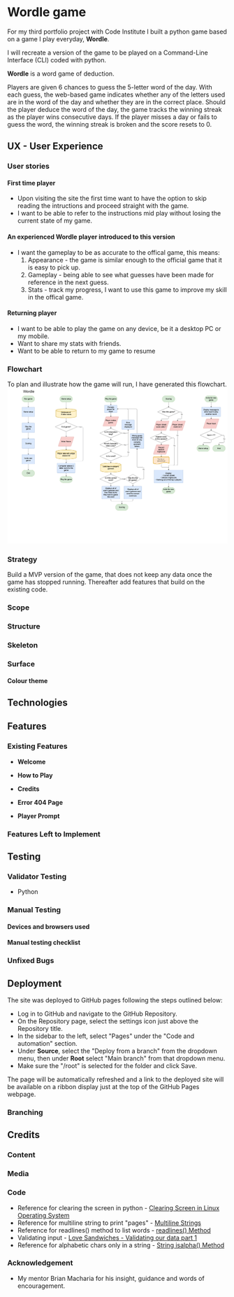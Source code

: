 # Wordle game
For my third portfolio project with Code Institute I built a python game based on a game I play everyday, **Wordle**.

I will recreate a version of the game to be played on a Command-Line Interface (CLI) coded with python.

**Wordle** is a word game of deduction.

Players are given 6 chances to guess the 5-letter word of the day. 
With each guess, the web-based game indicates whether any of the letters used are in the word of the day and whether they are in the correct place. 
Should the player deduce the word of the day, the game tracks the winning streak as the player wins consecutive days.
If the player misses a day or fails to guess the word, the winning streak is broken and the score resets to 0.


<!-- [View the deployed website here](https://dasic002.github.io/GameOfKings/) -->

<!-- ![Responsive design mock-up](documentation/ResponsiveDesign.PNG) -->

## UX - User Experience

### User stories
#### First time player
- Upon visiting the site the first time want to have the option to skip reading the intructions and proceed straight with the game.
- I want to be able to refer to the instructions mid play without losing the current state of my game.

#### An experienced Wordle player introduced to this version
- I want the gameplay to be as accurate to the offical game, this means:
  1) Appearance - the game is similar enough to the official game that it is easy to pick up.
  2) Gameplay - being able to see what guesses have been made for reference in the next guess.
  3) Stats - track my progress, I want to use this game to improve my skill in the offical game.

#### Returning player
- I want to be able to play the game on any device, be it a desktop PC or my mobile.
- Want to share my stats with friends.
- Want to be able to return to my game to resume

### Flowchart
To plan and illustrate how the game will run, I have generated this flowchart.
![Wordle flowchart](documentation/PP3-Wordle_flowchart_rev0-0.png)

### Strategy

Build a MVP version of the game, that does not keep any data once the game has stopped running. Thereafter add features that build on the existing code.

### Scope

<!-- Give the visitor a fun game to play that provides as much of the real life fun the game of kings provides when playing with friends. -->

### Structure

<!-- A single page that reveals different sections with game play or menu items. The page is composed of the following sections:
- **Header** - Contains title of the page, visible always.

- **Menu** - the hamburger/bars icon visible always.

- **How to play** - hidden until selected in menu or ? icon button clicked. This section is composed of several subsections for step-by-step instructions on how to play the game. Navigation buttons become available to go through the steps.

-  **Credits** - hidden until selected in menu. It will hold credits pertaining to the site composition and inspiration and a link to the GitHub repository. -->

<!-- - **Game-area** - visible on loading of page, whenever How to play or Credits section is hidden. Composed of other subsections to navigate through the game:
  - Welcome - visible on page load.
  - Player form - visible on clicking the start button or New Game in the Menu. Players can enter their name, in the absence of names, the website presumes those fields as bot players.
  - Other players - displays the other players' information.
  - Decks area - presents the draw and discard stacks to pick from.
  - Main player - presents the current player's information.
  The Game-area is manipulated by JavaScript to present the live game information and prompt actions from the human player. -->

### Skeleton

<!-- [Landing Page](documentation/PP2-GameofKings-LandingPg.jpg)

[Nav Menu](documentation/PP2-GameofKings-navMenu.jpg)

[Player entry form](documentation/PP2-GameofKings-playerEntryForm.jpg)

[Player Prompt](documentation/PP2-GameofKings-playerPrompt.jpg)

[Card hand setup for first reveal](documentation/PP2-GameofKings-cardHandSetup.jpg)

[Table Setup](documentation/PP2-GameofKings-tableSetup.jpg)

[Game play](documentation/PP2-GameofKings-gamePlay.jpg) -->

### Surface
#### Colour theme
<!-- For the Classic card game look, palette made up of 2 greens and a deep purple and off white and black. The dusty (lighter green) used to mimic the sort of matte finish of felted card tables, whilst the dark green offers better contrast for information pertaining to the players. The deep purple was selected on buttons so it complimented the greens chosen and offered plenty of contrast to its labels in the off white colour. This palette was used to create a fun and reminiscent feel of card games whilst still offering a comfortable viewing experience.

![Colour theme produced using Adobe Color tool](documentation/AdobeColor-Kings_theme.PNG) -->

<!-- #### Typography -->

## Technologies
<!-- - Languages used:
  - [HTML5](https://en.wikipedia.org/wiki/HTML5)
  - [CSS3](https://en.wikipedia.org/wiki/CSS)
  - [JavaScript](https://en.wikipedia.org/wiki/JavaScript)
- [GitPod](https://www.gitpod.io/) - Cloud-based IDE to edit code and Git version control.
- [GitHub](https://github.com/) - to store and publish the project.
- [Google Fonts](https://fonts.google.com/) - to import fonts "Bree Serif" and "Patua One" into the website's CSS.
- [Font Awesome](https://fontawesome.com/) - to import icons for more recognizable action buttons. It has been used in:
  - The expandable Nav bar on narrow displays.
  - The X icon in expandable projects section.
  - The clear and submit form.
  - The contact platforms in the footer.
- [FavIcon generator](https://favicon.io/) - used to create the favicons to embed on our site.
- [Am I Responsive](https://ui.dev/amiresponsive) - to visualise the website in various display sizes.
- [Adobe Color](https://color.adobe.com/create/color-wheel) - to generate the colour palette and Accessibility tools checking for contrast for legibility and colour-blind viewing.
- [W3C HTML Validator](https://validator.w3.org/) - to validate the HTML code.
- [W3C CSS Validator](https://jigsaw.w3.org/css-validator/) - to validate the CSS code.
- [JS hint](https://jshint.com/) - to validate the JS code. -->

## Features 

### Existing Features
- __Welcome__
  <!-- - The landing page consists of a simple Heading "Welcome to Kings", big "PLAY" button and a "?" icon button. 
  - Just so it offers the main point of focus, to play the game. The "?" icon button is there to offer a support, should the player not know the game, it makes it convenient for the visitor to easily reveal the instructions.<br>
  ![Welcome section mobile](documentation/Feat-WelcomeMobile.PNG) -->

- __How to Play__
  <!-- - This section revealed on clicking the "How to play" button in the menu or the "?" icon button on the landing page or player prompts, contains various subsections providing instructions with illustrations on how to play the game of kings.<br>
  ![How To Play pg1 of 10](documentation/Feat-htp1_10.PNG) ![How To Play pg2 of 10](documentation/Feat-htp2_10.PNG) ![How To Play pg3 of 10](documentation/Feat-htp3_10.PNG) 
  - The steps are provided in subsections that are navigated using the left and right arrow buttons at the bottom. Whilst the "X" button returns to the game area, this is so the player can refer to the instructions at any time and easily resume their game.<br>
  ![How To Play navigation](documentation/Feat-htp_nav.PNG)  -->

- __Credits__
  <!-- - Includes mentions to those that taught me the game, a link to the repository and a link to contact via my business (Studio Silva) WhatsApp.<br>
  ![Credits section](documentation/Feat-Credits.PNG) -->

- __Error 404 Page__
  <!-- - A page in keeping with the style of the main page of the site to indicate the visitor has stumbled upon an non-existent URL of our site and to point them back to our homepage.<br>
  ![Error 404 page](documentation/Feat-404page.PNG) -->

- __Player Prompt__
  <!-- The player prompt screen prompts the human player(s) that it is their turn, particularly useful when more than one human is playing on the same device, to help keep the player's hand and picks a secret. The prompt includes a section with last actions taken by each player. The prompt will always include the button "READY" for the player to move on to their next action and the "?" icon button as a shortcut to review the instructions. -->

  <!-- - __Initial prompt__ - At the start of the game or round this section will have an entry of "New Game!" or "New Round!" and any actions by players that have taken their turn. Mostly indicating that the players have had a turn to look at their bottom 2 cards and if any of them have decided knock already. The button "READY" will move the player to see their hand, allow shuffling and reveal the bottom 2 cards when done.<br>
  ![Early player prompt](documentation/Feat-player_prompt.PNG) -->

  <!-- - __Mid round prompt__ - After all players have had a chance to see their bottom 2 cards, the "READY" button brings the player to the table view where they can opt to take the card from the discard stack or draw from the draw stack. Hence, the first difference in the prompt is the addition of "Pick a card!" on the heading. The players' actions should also describe them as the player would view on the table. For example:
      - If a player has picked the top card from the discard stack and used it to swap with another in their hand, the syntax will follow <br>
      __"[playerName]__ took the __[name of card on discard stack]__ for their __[position of card in hand]__ , __[name of card discarded from their hand]"__<br>
      This is useful in gameplay to get an idea of how good the other players are doing and for the intriguing moment the player may have lost a good card from their hand.
      - If a player has drawn a new card and swapped a card in their hand, the syntax becomes <br>
      __"[playerName]__ drew for their __[position of card in hand]__ , __[name of card discarded from their hand]"__<br>
      The difference being that it omits the name of the card drawn as in real life no other player would have visibility of what was picked up.
      - If a player has drawn and discarded a card, presumably because the value was too high.<br>
      __"[playerName]__ drew and discarded __[name of card discarded]"__<br>
  ![Mid Round player prompt](documentation/Feat-player_prompt2.PNG) -->

  <!-- - __Last playing prompt of the round__ - After a player has opted to knock on their cards, all players thereafter will see the prompt with the heading changed to "last card!" and see the text "**KNOCKED!**" added at the end of that player's action. This is to offer the others a chance to have their last turn of the round.<br>
  ![last playing prompt of the round](documentation/Feat-player_prompt3.PNG) -->

  <!-- - __End of round prompt__ - Only visible to the knocking player (if human) or to the next human player. This triggers the scoring of all players' cards and the "READY" button will reveal the table view with the scores, players' cards and outcome of the round or game.<br>
  ![end of round prompt](documentation/Feat-player_prompt4.PNG) -->

<!-- - __Player card hand__
  - __Selecting to shuffle and countdown to reveal__
  After the player has gone through the initial prompt, the game displays the player's card hand as they'd see on the table. The player can opt to shuffle 2 cards at a time on their hand in the hope it may reveal higher values on the bottom 2 cards. On clicking "Done" the cards can no longer be selected and the game counts down to reveal these bottom cards.<br>
  ![before selecting to shuffle](documentation/Feat-card_to_shuffle.PNG) 
  ![selecting cards to shuffle](documentation/Feat-card_to_selected_pair.PNG)
  ![Countdown to reveal](documentation/Feat-card_to_btm_reveal.PNG) -->
  
  <!-- - __Selecting a card to swap with picked__
  After the player as picked a card from either stack on the table and accepted to swap that card with one in their hand, the game reuses the same player card hand display to show the player's hand so the player can select which to swap it with. On selection of the card, the game will reveal the card being discarded and countdown the knocking button before moving on to the next player.<br>
  ![selecting cards to shuffle](documentation/Feat-card_to_swap.PNG) -->
  
<!-- - __Knocking - bell icon button__
Available after the player has viewed their bottom 2 cards or swapped or discarded a card, the button for knocking appears with a 3 seconds countdown to allow the player to lock in their hand if they believe they have the winning hand.<br>
![knock after viewing hand for first time](documentation/Feat-knock_on_start.PNG)
![knock after discarding a card](documentation/Feat-knock_after_pick.PNG)<br>
If no other player has knocked yet, the button is enabled still and the icon will appear in the deep purple and contrast well with the background. After another player has knocked, the button is disabled, the content is shown in grey and the countdown is shortened to 1 second as it the player cannot act any longer on it.<br>
![enabled knocking button](documentation/Feat-Knock_enabled.PNG) 
![disabled knocking button](documentation/Feat-Knock_disabled.PNG)<br> -->

<!-- - __Table view__
  - __To pick a card__ - shown after the player has been prompted to pick up a card, this screen displays the table with the other players above, the stacks to pick from in the middle and the player's hand below. In this view, the stacks section has the deep purple background to indicate to the player that their next action involves making a selection here. Should another player have knocked for their hand, a bell icon will appear next to their name.<br>
  ![picking a card from a stack](documentation/Feat-table-cards-dealt.PNG)
  ![knocking player indicated by icon](documentation/Feat-table_knocked.PNG)
  
  - __End of Round/Game__ - shown after the human player has been prompted with end of round, the same view is displayed, except this time the players' cards are all revealed, scores assigned and in place of the stacks of cards in the middle, the round or game outcome is announced and a button prompting the player to move on to the next round or a new game. Also visible at this stage are icons next to the players' names, the winner of the round or game will have a trophy icon. Should the winner not be the player that knocked the icon "2X" is assigned to the knocking player to indicate their score of this round has been doubled. All other players are assigned an "X" icon.<br>
  ![end of round table](documentation/Feat-end_of_round.PNG)
  ![end of round table, knocking player lost](documentation/Feat-end_of_round_doubled.PNG)
  ![end of game table](documentation/Feat-end_of_game.PNG) -->

<!-- - __Player picked card__
This view is displayed when the player has made a selection of picking the card from either stack. It present the picked card in a larger format and offers a reject and an accept button to make their decision. Accepting the card will display the player's hand to select the position in their hand that they are swapping it with. Should the card be picked from the discard stack, rejecting this card will simply return to the table, whilst picking from the draw stack it will discard the card. This is because the player's turn must always end with discarding a card, be it from the draw stack or from their hand.<br>
![view of picked card](documentation/Feat-picked_card.PNG) -->

### Features Left to Implement
<!-- - A more intuitive game for a single human player would display the game on the table and show the moves the bot players make as you would playing the game in real life. For example, the game depicts the table with the players' cards face down and as a bot makes its moves of drawing a card from the draw stack, a card is animated as being removed from the stack and if swapped it displays that movement too. There it is easier to visualise the game as opposed to having to read the summary of steps between turns where some might find it too disjointed in the gameplay.

- To make the game play as accurate to real life, knocking on viewing of the bottom 2 cards of the player's hand should record time taken by the player from the moment the knock button appears and compare that to whoever has knocked too, whoever was quickest to knock after viewing their cards gets the status. However, this is rare for players to want to knock this early and even more so for more than one player to feel confident enough to knock this early and would only be necessary if the game remains played on one single device.

- The game is made to play as a multiplayer, the initial idea was to make the game playable over the internet with multiple human players joining a table, but was advised by my mentor that this is a feature outside of the scope of JavaScript alone and have not learnt about WebSocket yet.

- The original intent with the BotSkill value, was to mimic a bot player that might have poorer memory for remembering the cards accurately. So 1 - as novice, might be a bot that remembers a particular card as being in another position or have thought it's value was higher and risk losing good cards. Whilst level 3 - expert, might remember the cards it has seen with great accuracy or that it employs a very discerning tactic of wanting for only the best cards to be picked up before "knocking", locking their hand.

- More game interactions. Initially planned to include:
  - the option of having sounds on the game;
  - customisable colour theme of cards artwork and table appearance;
  - Illustrated and/or animated reactions on reveals of the cards swapped out, for instance a good swap could display a thumbs up and a "Nice!" text over the card, whereas a bad swap could momentarily turn the image monochrome and display a message of "Oh no!". -->

## Testing 

### Validator Testing 

- Python
  <!-- - No errors were found when passing through [PEP8](http://pep8online.com/)<br>
  ![error free screenshot](documentation/Test-JS_Validation.PNG) -->
<!-- - Accessibility
  - Running the site through lighthouse analysis confirms the colours and fonts used legible and accessible on either:
    - Mobile:<br>
  ![Lighthouse mobile analysis](documentation/Lighthouse_analysis-Mobile.PNG)
 
    - Desktop:<br>
  ![Lighthouse desktop analysis](documentation/Lighthouse_analysis-Desktop.PNG)

  - Running the site through [WAVE accessibility tool](https://wave.webaim.org/report#/https://dasic002.github.io/GameOfKings/index.html) showed no obvious errors after some improvements were made.<br>
  ![Wave accessibility evaluation results](documentation/Test-wave-accessibility.PNG) -->

### Manual Testing

#### Devices and browsers used
<!-- - iPhone 12 Pro - iOS 17.5.1
  - Safari (v17.5.1)
  - Chrome (v127)
  - Google (v325)

- iPad Pro (12.9 inch - 4th Gen) - iPadOS 17.5.1
  - Safari (v17.5.1)
  - Chrome (v127)

- Dell Precision 3510 laptop - Windows 10 Pro (2H22)
  - Chrome (v126)
  - Firefox (v127)
  - Microsoft Edge (v126) -->

#### Manual testing checklist

<!-- | Feature | Action | Expected Behaviour | Pass/Fail | Notes |
|-|-|-|-|-|
|Google fonts|Loading the page|Google fonts load|PASS|
|Font awesome icons|Loading the page|Icons appear as intended|PASS|
|Images|Loading the page|images appear as intended|PASS|
|content text |Loading the page|text appears as intended|PASS|
|Nav bar appearance|Loading the page|Nav bar appears as expected, collapsed hamburger icon for narrow displays|PASS|
|Nav Button - hamburger icon|Click Hamburger icon|hamburger icon expands to reveal nav menu|PASS|
|Nav Button - hamburger icon|Click Hamburger icon|hamburger icon is replaced with an X icon|PASS|
|Nav Button - X icon|Click X icon|X icon is replaced with the hamburger/bars icon and menu collapses|PASS|
|Nav button - New Game|Click button "New Game" just after loading the site|X icon is replaced with the hamburger/bars icon and menu collapses|PASS|
|Nav button - New Game|Click button "New Game" just after loading the site|button brings up the empty player form|PASS|
|Nav button - New Game|Click button "New Game" after starting a game|button brings up the player form prefilled with players' name|PASS|
|Nav Button - How To Play|Click button "How To Play"|X icon is replaced with the hamburger/bars icon and menu collapses|PASS|
|Nav Button - How To Play|Click button "How To Play"|button brings up the instructions section|PASS|
|Nav Button - Credits|Click button "Credits"|X icon is replaced with the hamburger/bars icon and menu collapses|PASS|
|Nav Button - Credits|Click button "Credits"|button brings up the credits section|PASS|
|Page scaling - mobile|Viewing the page on mobile display in portrait|Font size is legible and the page does not require scrolling on timed buttons. No overlapping text or images.|PASS|
|Page scaling - mobile|Viewing the page on mobile display in landscape|Font size scales down to fit in the height of the display. Page includes left and right margins to keep content in the centre still.|PASS|
|Page scaling - desktop|Viewing the page on a desktop/laptop display in landscape with the browser taking the width of the display|Font size scales down to fit in the height of the display. Page includes left and right margins to keep content in the centre still.|PASS|
|Page scaling - desktop|Viewing the page on a desktop/laptop display in landscape with the browser taking the width of the display|Font size scales down to fit in the height of the display. Page includes left and right margins to keep content in the centre still.|PASS|
|PLAY button - Landing page|Click button "PLAY"|button brings up the blank Player form. Blank form fields display placeholders.|PASS|
|? Button - Landing page|Click button "?"|If menu is expanded, X icon is replaced with the hamburger/bars icon and menu collapses|PASS|
|? Button - Landing page|Click button "?"|button brings up the instructions section|PASS|
|Add bots - player form|Click add bot buttons|Adds automated bot player names and skill level, whether field is blank or got a value. Button converts to X icon.|PASS|
|Clear bot - player form|Click the X button in place of add bot button|Clears the adjacent field and bring it to focus ready to type a name.|PASS|
|Gameplay - "Start Game" - player form|Click "Start Game" button with empty fields|Sets up game with assumed values, 1 human player ("player 1") and 3 bot players. Prompts first human player and presents bot player actions.|PASS|
|Gameplay - "Start Game" - player form|Click "Start Game" button with human names in fields|Sets up game limiting the player names to 8 characters long. Prompts next human players and presents actions from any bot players included.|PASS|
|Gameplay - "READY" - player prompts at start of round|Click "READY" button with on player prompt|Brings player to shuffle hand|PASS|
|Gameplay - Selecting to shuffle hand - player hand|click one card|Highlights the card|PASS|
|Gameplay - Selecting to shuffle hand - player hand|click another card|Highlights the 2nd card for a brief moment and removes all highlights|PASS|
|Gameplay - Selecting to shuffle hand - player hand|click another pair of cards|repeats the same highlighting behaviour indefinitely until player presses done|PASS|
|Gameplay - Selecting to shuffle hand - player hand|click one card and then select "Done"|Highlights the card, but clicking Done removes highlight and ignores it|PASS|
|Gameplay - Count down to reveal bottom 2 cards - player hand|Click "DONE"|Page displays text "Ready…" and adds "3," "2," and "1!" revealling the bottom 2 cards for 1 second. Once cards are face down again, the knock button appears and counts down before disappearing and prompting the next human player again.|PASS|
|Gameplay - "READY" - player prompts mid round play|Click "READY" button with on player prompt|Brings player to pick a card|PASS|
|Gameplay - Picking a card from table view|select from discard stack or from draw stack|Isolates and enlarges card selected and offer reject and accept buttons|PASS|
|Gameplay - Rejecting a picked card|after picking a card, reject the card|if from discard stack, display returns to regular table view. If from draw stack, displays message saying the card is being discarded and presents the knock button with countdown before prompting the next human player.|PASS|
|Gameplay - Accepting a picked card|after picking a card, accept the card|displays player's card hand to select the card swapping out.|PASS|
|Gameplay - selecting a card from hand to swap out|select a card from hand to swap with|displays card face of selection with heading of card being discarded,  and presents the knock button with countdown before prompting the next human player.|PASS|
|Gameplay - Last action by player displayed in player prompt|result from discarding or swapping a card|The action taken is displayed correctly in the next player prompt|PASS|
|Gameplay - Bell icon next to knocking player name|click the knock button on a mid round turn|Provided there is a human player before it reaches the knocking player's turn, a bell icon is visible next to the knocking player's name. |PASS|
|Gameplay - Ending the round on first turns|click the knock button on a first turn|A human player knocking on their first turn of the game ends the round immediately, presents the table with all cards revealled and scoring added. A Bot player knocking on their first turn should still prompt the human player to have their first turn before prompting again that for the end of round.|PASS|
|Gameplay - "READY" - player prompts at end of round|Click "READY" button on player prompt|Brings player to table view with cards revealed, scores, icons and round outcome. If any of the players have reached 200pts or more, it should announce the end of the game, otherwise it’s end of round.|PASS|
|Gameplay - "Next Round" - end of Round|Click "next round" button|Prompts next human player as normal, displaying any actions taken by bot players that follow the dealer player of the round. The game remember the names and scores from the last round, but the cards have been freshly shuffled and dealt.|PASS|
|Gameplay - "Next Game" - end of Game|Click "next game" button|Brings player back to the player form prefilled with player names|PASS|
|Instructions - Navigating|Click left or right|Will navigate back and forth through the pages. Clicking left on pg 1 or right on the last page should roll around to the other end (1 backwards to 10 or 10 forwards to 1)|PASS|
|Instructions - closing|Click the X between the arrows|How to play section closes and resumes to whatever stage the gameplay is at.|PASS|
|Credits - closing|Click the X button near the bottom|Credits section closes and resumes to whatever stage the gameplay is at.|PASS|
|Credits - links|Click links for the GitHub repository or the WhatsApp Business|Either links will open in a new tab or open the relevant app should the visitor have the app on their phone whilst visiting from their phone.|PASS|
|Error 404 page|Enter non-existing url for the site|Calls up custom 404.html|PASS|
|Error 404 page|Click on the Home button|Brings viewer back to main page|PASS| -->



### Unfixed Bugs

<!-- - __KeyDown Enter/Carriage return on player Form - refreshes page__
Whilst a form field is in focus pressing the enter key refreshes the page. Need to make it so this keyDown starts the game with what information has been entered, the same way clicking on start game button does. A few attempts have been made, but have only brought up more errors. It has not been prioritised since the game is primarily designed to play on touchscreen.

- __No card in discard stack at the start of the game__
When testing the game on the phone sometimes the discard stack does not show a card and if picked from, it presents an undefined value. The only correlation leading to this error is selecting the cards to shuffle in the player's hand so fast that it does not seem to register the second selection properly. It will highlight it, but not remove the highlight after the timeOut which could mean it is also not running all functions necessary to swap those 2 cards. Select a 3rd card and it clears the highlight, but of course, we don't know which 2 were actually swapped. I've tested the game after adding a code that disabled the card buttons from the moment one is selected until the last function has run its course in registering the last selection, that prevented selecting more that 2 cards at a time, but the error was still seen. It's difficult to replicate this error on a desktop or laptop with mouse clicks, to able to diagnose what is happening via the console. Either there is a way of linking my phone to the computer to view the errors or perhaps I can use a mouse control app to program rapid clicks to mimic that of taps on the touchscreen.
 - __May be fixed now__
 After further testing, it seems the error appeared when the human player makes a single card selection to shuffle but does not complete the move with a second selection, and when the next player is a bot it seems to run a function to swap cards and when the values the variable holds at that time are not compatible and produces an undefined entry.
 After adding some code that on clicking "DONE" it clears the variables that would retain the values for the card hand selection, this issue has not appeared again since.

 Also, to remove the ambiguity of the card selection, code has also been added to disable the card buttons from the moment one is clicked until the script is done registering the card selection. -->

## Deployment

The site was deployed to GitHub pages following the steps outlined below:
- Log in to GitHub and navigate to the GitHub Repository.
- On the Repository page, select the settings icon just above the Repository title.
- In the sidebar to the left, select "Pages" under the "Code and automation" section.
- Under **Source**, select the "Deploy from a branch" from the dropdown menu, then under **Root** select "Main branch" from that dropdown menu.
- Make sure the "/root" is selected for the folder and click Save.

The page will be automatically refreshed and a link to the deployed site will be available on a ribbon display just at the top of the GitHub Pages webpage.

<!-- The deployed page can be found [here.](https://dasic002.github.io/GameOfKings/) -->

### Branching

<!-- This current branch, is the main branch being submitted for grading, it only differs from the pre-submission-archive branch in that it holds no debug code in the JavaScript file. -->

## Credits 

### Content 
<!-- - Icons used in the nav bar, some buttons and indicators were sourced from [Font Awesome](https://fontawesome.com/)
- Fonts used in the whole site sourced from [Google fonts](https://fonts.google.com/)
- All text written by developer -->

### Media
<!-- - Artwork for card back and suits icons generated by the developer. -->

### Code

- Reference for clearing the screen in python - [Clearing Screen in Linux Operating System](https://www.geeksforgeeks.org/clear-screen-python/)
- Reference for multiline string to print "pages" - [Multiline Strings](https://www.w3schools.com/python/gloss_python_multi_line_strings.asp)
- Reference for readlines() method to list words - [readlines() Method](https://www.w3schools.com/python/ref_file_readlines.asp)
- Validating input - [Love Sandwiches - Validating our data part 1](https://learn.codeinstitute.net/courses/course-v1:CodeInstitute+LS101+1/courseware/293ee9d8ff3542d3b877137ed81b9a5b/c92755338ef548f28cc31a7c3d5bfb46/?child=first)
- Reference for alphabetic chars only in a string - [String isalpha() Method](https://www.w3schools.com/python/ref_string_isalpha.asp)
<!-- - Media Query based on aspect ratio found in this article [The Complete guide to CSS Media Queries by PolyPane](https://polypane.app/blog/the-complete-guide-to-css-media-queries/#:~:text=taller%20than%201600px.-,Aspect%20ratio,%2Daspect%2Dratio%20media%20features.).

- Guidance on creating a nav menu toggle [using JavaScript](https://www.w3schools.com/howto/howto_js_mobile_navbar.asp).

- Reference on methods to distinguish clickable elements in the eventListener. [getAttribute()](https://developer.mozilla.org/en-US/docs/Web/API/Element/setAttribute) and [includes()](https://developer.mozilla.org/en-US/docs/Web/JavaScript/Reference/Global_Objects/String/includes).

- References on finding and manipulating array entries using [indexOf()](https://developer.mozilla.org/en-US/docs/Web/JavaScript/Reference/Global_Objects/Array/indexOf), as well as pop(), push(), shift(), unshift(), slice() and splice().

- JavaScript guidance for [moving an array entry to another position](https://www.geeksforgeeks.org/how-to-move-an-array-element-from-one-array-position-to-another-in-javascript/?ref=lbp), used for manipulating player's card hand when shuffling their position at the start or when they are swapped for something picked from the table.

- JavaScript code to find duplicates in an array, copied from [Checking for duplicate strings in JavaScript array](https://stackoverflow.com/questions/49215358/checking-for-duplicate-strings-in-javascript-array).

- JavaScript guidance on [setTimout()](https://www.w3schools.com/js/js_timing.asp) function to create the countdown to reveal and for the bell/knocking button.

- How to prevent buttons placed inside a form element from refreshing the page using [type="button"](https://stackoverflow.com/questions/7803814/how-can-i-prevent-refresh-of-page-when-button-inside-form-is-clicked) attribute in button HTML element.

- Inspiration for the function of the add Bot player buttons, using the [onclick attribute](https://www.w3schools.com/howto/howto_html_clear_input.asp) to trigger a function.

- Guidance to position the navigation buttons in How To Play section [using CSS](https://www.w3schools.com/howto/howto_css_center_button.asp).

- Guidance to generate the CSS to style the elements as cards, using multiple backgrounds and transforming them to build the look of the cards to minimise the image file size [MDN background](https://developer.mozilla.org/en-US/docs/Web/CSS/background). -->

### Acknowledgement
- My mentor Brian Macharia for his insight, guidance and words of encouragement.

<!--## Other General Project Advice

 Below you will find a couple of extra tips that may be helpful when completing your project. Remember that each of these projects will become part of your final portfolio so it’s important to allow enough time to showcase your best work! 

- One of the most basic elements of keeping a healthy commit history is with the commit message. When getting started with your project, read through [this article](https://chris.beams.io/posts/git-commit/) by Chris Beams on How to Write  a Git Commit Message 
  - Make sure to keep the messages in the imperative mood 

- When naming the files in your project directory, make sure to consider meaningful naming of files, point to specific names and sections of content.
  - For example, instead of naming an image used ‘image1.png’ consider naming it ‘landing_page_img.png’. This will ensure that there are clear file paths kept. 

- Do some extra research on good and bad coding practices, there are a handful of useful articles to read, consider reviewing the following list when getting started:
  - [Writing Your Best Code](https://learn.shayhowe.com/html-css/writing-your-best-code/)
  - [HTML & CSS Coding Best Practices](https://medium.com/@inceptiondj.info/html-css-coding-best-practice-fadb9870a00f)
  - [Google HTML/CSS Style Guide](https://google.github.io/styleguide/htmlcssguide.html#General)

Getting started with your Portfolio Projects can be daunting, planning your project can make it a lot easier to tackle, take small steps to reach the final outcome and enjoy the process!  -->


<!-- ![CI logo](https://codeinstitute.s3.amazonaws.com/fullstack/ci_logo_small.png)

Welcome,

This is the Code Institute student template for deploying your third portfolio project, the Python command-line project. The last update to this file was: **May 14, 2024**

## Reminders

- Your code must be placed in the `run.py` file
- Your dependencies must be placed in the `requirements.txt` file
- Do not edit any of the other files or your code may not deploy properly

## Creating the Heroku app

When you create the app, you will need to add two buildpacks from the _Settings_ tab. The ordering is as follows:

1. `heroku/python`
2. `heroku/nodejs`

You must then create a _Config Var_ called `PORT`. Set this to `8000`

If you have credentials, such as in the Love Sandwiches project, you must create another _Config Var_ called `CREDS` and paste the JSON into the value field.

Connect your GitHub repository and deploy as normal.

## Constraints

The deployment terminal is set to 80 columns by 24 rows. That means that each line of text needs to be 80 characters or less otherwise it will be wrapped onto a second line.

---

Happy coding! -->
